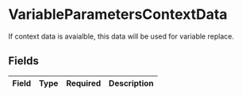 # VariableParametersContextData

If context data is avaialble, this data will be used for variable replace.


## Fields

| Field       | Type        | Required    | Description |
| ----------- | ----------- | ----------- | ----------- |